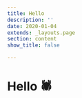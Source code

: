 ```yaml
---
title: Hello
description: ''
date: 2020-01-04
extends: _layouts.page
section: content
show_title: false

---
```

# Hello 🕷